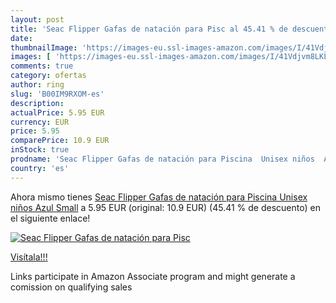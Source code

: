 ```yaml
---
layout: post
title: 'Seac Flipper Gafas de natación para Pisc al 45.41 % de descuento'
date: 
thumbnailImage: 'https://images-eu.ssl-images-amazon.com/images/I/41Vdjvm8LKL._SL200_.jpg'
images: [ 'https://images-eu.ssl-images-amazon.com/images/I/41Vdjvm8LKL._SL200_.jpg' ]
comments: true
category: ofertas
author: ring
slug: 'B00IM9RXOM-es'
description:
actualPrice: 5.95 EUR
currency: EUR
price: 5.95
comparePrice: 10.9 EUR
inStock: true
prodname: 'Seac Flipper Gafas de natación para Piscina  Unisex niños  Azul  Small'
country: 'es'
---
```


Ahora mismo tienes [Seac Flipper Gafas de natación para Piscina  Unisex niños  Azul  Small](https://www.amazon.es/dp/B00IM9RXOM/?tag=tolees-21) a 5.95 EUR (original: 10.9 EUR) (45.41 %  de descuento) en el siguiente enlace!

[![Seac Flipper Gafas de natación para Pisc](https://images-eu.ssl-images-amazon.com/images/I/41Vdjvm8LKL._SL200_.jpg)](https://www.amazon.es/dp/B00IM9RXOM/?tag=tolees-21)

[Visítala!!!](https://www.amazon.es/dp/B00IM9RXOM/?tag=tolees-21)

Links participate in Amazon Associate program and might generate a comission on qualifying sales

